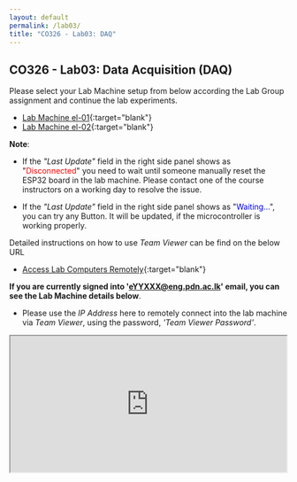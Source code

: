 ```yaml
---
layout: default
permalink: /lab03/
title: "CO326 - Lab03: DAQ"
---
```


## CO326 - Lab03: Data Acquisition (DAQ)

Please select your Lab Machine setup from below according the Lab Group assignment and continue the lab experiments.

- [Lab Machine el-01](./group1){:target="blank"}
- [Lab Machine el-02](./group2){:target="blank"}

**Note**:
- If the *"Last Update"* field in the right side panel shows as "<span style="color:red">Disconnected</span>" you need to wait until someone manually reset the ESP32 board in the lab machine. Please contact one of the course instructors on a working day to resolve the issue.

- If the *"Last Update"* field in the right side panel shows as "<span style="color:blue">Waiting...</span>", you can try any Button. It will be updated, if the microcontroller is working properly.

Detailed instructions on how to use *Team Viewer* can be find on the below URL
- [Access Lab Computers Remotely](https://docs.google.com/document/d/e/2PACX-1vRqx9QfEJsR1jkDBMYmB3EdEUzRYGwjvWlRhww-JsFmK0pZGiPiFfpEf5T5Xo0yLgLmkeL-_ZhQMK5D/pub){:target="blank"}

**If you are currently signed into 'eYYXXX@eng.pdn.ac.lk' email, you can see the Lab Machine details below**.

- Please use the *IP Address* here to remotely connect into the lab machine via *Team Viewer*, using the password, *'Team Viewer Password'*.

<iframe style="box-sizing: border-box; width: 100%; height: 250px" src="https://docs.google.com/spreadsheets/d/e/2PACX-1vQ91YLm8fRd3kHIEMOmUTBi41BuT46Q15V19zM1d83mbz_KObYi6eXxa--eaMeK50xbC3QFv84Z_tBA/pubhtml?gid=0&amp;single=true&amp;widget=true&amp;headers=false"></iframe>
